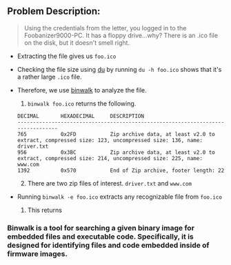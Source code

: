 ## Problem Description:
> Using the credentials from the letter, you logged in to the Foobanizer9000-PC. It has a floppy drive...why? There is an .ico file on the disk, but it doesn't smell right.

* Extracting the file gives us `foo.ico`
* Checking the file size using [du](https://linux.die.net/man/1/du) by running `du -h foo.ico` shows that it's a rather large `.ico` file.
* Therefore, we use [binwalk](https://github.com/ReFirmLabs/binwalk) to analyze the file.
  1. `binwalk foo.ico` returns the following.
   
   ```
   DECIMAL       HEXADECIMAL     DESCRIPTION
   --------------------------------------------------------------------------------
   765           0x2FD           Zip archive data, at least v2.0 to extract, compressed size: 123, uncompressed size: 136, name: driver.txt
   956           0x3BC           Zip archive data, at least v2.0 to extract, compressed size: 214, uncompressed size: 225, name: www.com
   1392          0x570           End of Zip archive, footer length: 22
   ```
   
  2. There are two zip files of interest. `driver.txt` and `www.com`
* Running `binwalk -e foo.ico` extracts any recognizable file from `foo.ico`
  1. This returns 

### Binwalk is a tool for searching a given binary image for embedded files and executable code. Specifically, it is designed for identifying files and code embedded inside of firmware images.
